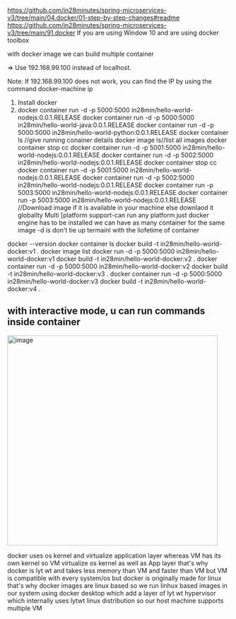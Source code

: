 https://github.com/in28minutes/spring-microservices-v3/tree/main/04.docker/01-step-by-step-changes#readme
https://github.com/in28minutes/spring-microservices-v3/tree/main/91.docker
If you are using Window 10 and are using docker toolbox

with docker image we can build multiple container

=> Use 192.168.99.100 instead of localhost.

Note: If 192.168.99.100 does not work, you can find the IP by using the command docker-machine ip

1) Install docker
2) docker container run -d -p 5000:5000 in28min/hello-world-nodejs:0.0.1.RELEASE
docker container run -d -p 5000:5000 in28min/hello-world-java:0.0.1.RELEASE
docker container run -d -p 5000:5000 in28min/hello-world-python:0.0.1.RELEASE
docker container ls //give running conainer details
docker image ls//list all images
docker container stop cc
docker container run -d -p 5001:5000 in28min/hello-world-nodejs:0.0.1.RELEASE
docker container run -d -p 5002:5000 in28min/hello-world-nodejs:0.0.1.RELEASE
docker container stop cc
docker container run -d -p 5001:5000 in28min/hello-world-nodejs:0.0.1.RELEASE
docker container run -d -p 5002:5000 in28min/hello-world-nodejs:0.0.1.RELEASE
docker container run -p 5003:5000 in28min/hello-world-nodejs:0.0.1.RELEASE
docker container run -p 5003:5000 in28min/hello-world-nodejs:0.0.1.RELEASE
//Download image if it is available in your machine else downlaod it globallty
Multi [platform support-can run any platform just docker engine has to be installed
we can have as many container for the same image
-d is don't tie up termainl with the liofetime of container


 
docker --version
docker container ls
docker build -t in28min/hello-world-docker:v1 .
docker image list
docker run -d -p 5000:5000 in28min/hello-world-docker:v1
docker build -t in28min/hello-world-docker:v2 .
docker container run -d -p 5000:5000 in28min/hello-world-docker:v2
docker build -t in28min/hello-world-docker:v3 .
docker container run -d -p 5000:5000 in28min/hello-world-docker:v3
docker build -t in28min/hello-world-docker:v4 .

## with interactive mode, u can run commands inside container
<img width="476" alt="image" src="https://github.com/user-attachments/assets/7d32c9ba-5942-4d46-b8bd-d4993149546d" />

docker uses os kernel and virtualize application layer whereas VM has its own kernel so VM virtualize os kernel as well  as App layer that's why docker is lyt wt and takes less memory than VM and faster than VM  but VM is compatible with every system/os but docker is originally made for linux that's why docker images are linux based so we run linhux based images in our system using docker desktop which add a layer of lyt wt  hypervisor which internally uses lytwt linux distribution so our host machine supports multiple VM


